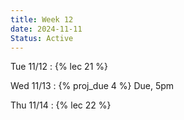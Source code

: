 ```yaml
---
title: Week 12
date: 2024-11-11
Status: Active
---
```


Tue 11/12
: {% lec 21 %}

Wed 11/13
: {% proj_due 4 %} Due, 5pm

Thu 11/14
: {% lec 22 %}
